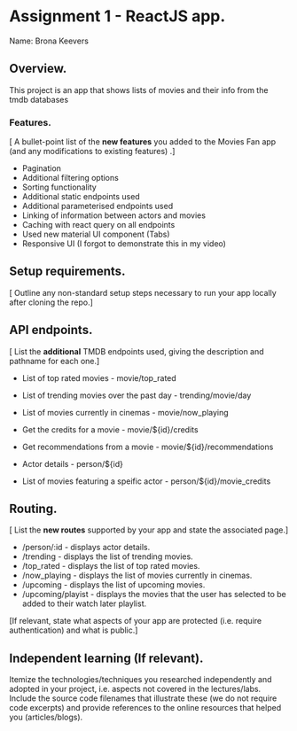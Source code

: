 # Assignment 1 - ReactJS app.

Name: Brona Keevers

## Overview.

This project is an app that shows lists of movies and their info from the tmdb databases

### Features.
[ A bullet-point list of the __new features__ you added to the Movies Fan app (and any modifications to existing features) .]
 
+ Pagination
+ Additional filtering options
+ Sorting functionality
+ Additional static endpoints used
+ Additional parameterised endpoints used 
+ Linking of information between actors and movies
+ Caching with react query on all endpoints 
+ Used new material UI component (Tabs)
+ Responsive UI (I forgot to demonstrate this in my video)

## Setup requirements.

[ Outline any non-standard setup steps necessary to run your app locally after cloning the repo.]

## API endpoints.

[ List the __additional__ TMDB endpoints used, giving the description and pathname for each one.] 

+ List of top rated movies - movie/top_rated
+ List of trending movies over the past day - trending/movie/day
+ List of movies currently in cinemas - movie/now_playing

+ Get the credits for a movie - movie/${id}/credits
+ Get recommendations from a movie - movie/${id}/recommendations
+ Actor details - person/${id}
+ List of movies featuring a speific actor - person/${id}/movie_credits

## Routing.

[ List the __new routes__ supported by your app and state the associated page.]

+ /person/:id - displays actor details.
+ /trending - displays the list of trending movies.
+ /top_rated - displays the list of top rated movies.
+ /now_playing - displays the list of movies currently in cinemas.
+ /upcoming - displays the list of upcoming movies.
+ /upcoming/playist - displays the movies that the user has selected to be added to their watch later playlist.

[If relevant, state what aspects of your app are protected (i.e. require authentication) and what is public.]

## Independent learning (If relevant).

Itemize the technologies/techniques you researched independently and adopted in your project, 
i.e. aspects not covered in the lectures/labs. Include the source code filenames that illustrate these 
(we do not require code excerpts) and provide references to the online resources that helped you (articles/blogs).